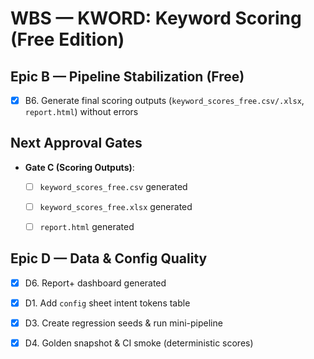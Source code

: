 # WBS — KWORD: Keyword Scoring (Free Edition)

## Epic B — Pipeline Stabilization (Free)
- [x] B6. Generate final scoring outputs (`keyword_scores_free.csv/.xlsx`, `report.html`) without errors

## Next Approval Gates
- **Gate C (Scoring Outputs)**:
  - [ ] `keyword_scores_free.csv` generated
  - [ ] `keyword_scores_free.xlsx` generated
  - [ ] `report.html` generated


## Epic D — Data & Config Quality
- [x] D6. Report+ dashboard generated
- [x] D1. Add `config` sheet intent tokens table

- [x] D3. Create regression seeds & run mini-pipeline
- [x] D4. Golden snapshot & CI smoke (deterministic scores)